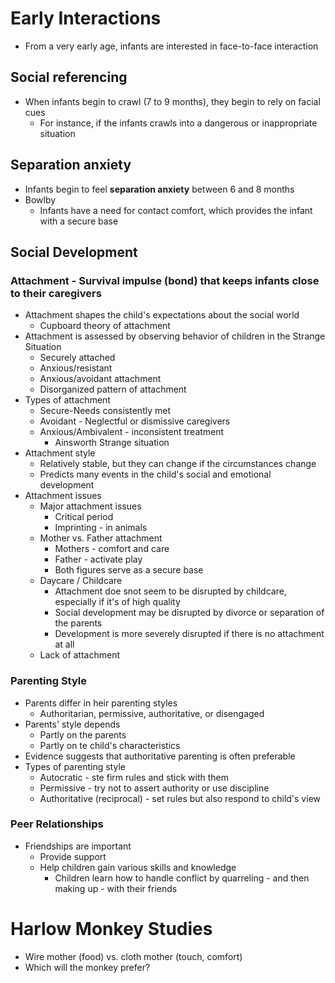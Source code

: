 # Early Interactions
- From a very early age, infants are interested in face-to-face interaction

## Social referencing
- When infants begin to crawl (7 to 9 months), they begin to rely on facial cues
    - For instance, if the infants crawls into a dangerous or inappropriate situation

## Separation anxiety
- Infants begin to feel **separation anxiety** between 6 and 8 months
- Bowlby
    - Infants have a need for contact comfort, which provides the infant with a secure base


## Social Development
### Attachment - Survival impulse (bond) that keeps infants close to their caregivers
- Attachment shapes the child's expectations about the social world
    - Cupboard theory of attachment
- Attachment is assessed by observing behavior of children in the Strange Situation
    - Securely attached
    - Anxious/resistant
    - Anxious/avoidant attachment 
    - Disorganized pattern of attachment
- Types of attachment
    - Secure-Needs consistently met
    - Avoidant - Neglectful or dismissive caregivers
    - Anxious/Ambivalent - inconsistent treatment
        - Ainsworth Strange situation
- Attachment style
    - Relatively stable, but they can change if the circumstances change
    - Predicts many events in the child's social and emotional development
- Attachment issues
    - Major attachment issues
        - Critical period
        - Imprinting - in animals
    - Mother vs. Father attachment
        - Mothers - comfort and care
        - Father - activate play
        - Both figures serve as a secure base
    - Daycare / Childcare
        - Attachment doe snot seem to be disrupted by childcare, especially if it's of high quality
        - Social development may be disrupted by divorce or separation of the parents
        - Development is more severely disrupted if there is no attachment at all
    - Lack of attachment

### Parenting Style
- Parents differ in heir parenting styles
    - Authoritarian, permissive, authoritative, or disengaged
- Parents' style depends
    - Partly on the parents
    - Partly on te child's characteristics
- Evidence suggests that authoritative parenting is often preferable
- Types of parenting style
    - Autocratic - ste firm rules and stick with them
    - Permissive - try not to assert authority or use discipline
    - Authoritative (reciprocal) - set rules but also respond to child's view

### Peer Relationships
- Friendships are important
    - Provide support
    - Help children gain various skills and knowledge
        - Children learn how to handle conflict by quarreling - and then making up - with their friends

# Harlow Monkey Studies
- Wire mother (food) vs. cloth mother (touch, comfort)
- Which will the monkey prefer? 
